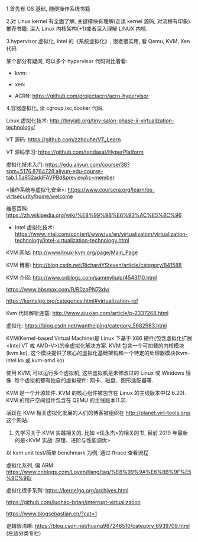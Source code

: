 1.首先有 OS 基础, 随便操作系统书籍

2.对 Linux kernel 有全面了解, 关键模块有理解(走读 kernel 源码, 对流程有印象). 推荐书籍: 深入 Linux 内核架构(+1)或者深入理解 LINUX 内核.

3.hypervisor 虚拟化, Intel 的《系统虚拟化》, 很老很实用, 看 Qemu, KVM, Xen 代码

某个部分有疑问, 可以多个 hypervisor 代码对比着看:

* kvm:

* xen:

* ACRN: https://github.com/projectacrn/acrn-hypervisor

4.容器虚拟化, 读 cgroup,lxc,docker 代码.

Linux 虚拟化技术: http://tinylab.org/tiny-salon-phase-ii-virtualization-technology/

VT 源码: https://github.com/zzhouhe/VT_Learn

VT 源码学习: https://github.com/tandasat/HyperPlatform

虚拟化技术入门: https://edu.aliyun.com/course/38?spm=5176.8764728.aliyun-edu-course-tab.1.5a852addFAVPBd&previewAs=member

<操作系统与虚拟化安全>: https://www.coursera.org/learn/os-virtsecurity/home/welcome

维基百科: https://zh.wikipedia.org/wiki/%E8%99%9B%E6%93%AC%E5%8C%96

- Intel 虚拟化技术: https://www.intel.com/content/www/us/en/virtualization/virtualization-technology/intel-virtualization-technology.html


KVM 网站: http://www.linux-kvm.org/page/Main_Page

KVM 博客: http://blog.csdn.net/RichardYSteven/article/category/841588


KVM 介绍: http://www.cnblogs.com/sammyliu/p/4543110.html

https://www.bbsmax.com/R/B0zqPN73dv/


https://kernelgo.org/categories.html#virtualization-ref


Kvm 代码解析连载: http://www.aiuxian.com/article/p-2337268.html

虚拟化: https://blog.csdn.net/wanthelping/category_5682983.html

KVM(Kernel-based Virtual Machine)是 Linux 下基于 X86 硬件(包含虚拟化扩展<Intel VT 或 AMD-V>)的全虚拟化解决方案. KVM 包含一个可加载的内核模块(kvm.ko), 这个模块提供了核心的虚拟化基础架构和一个特定的处理器模块(kvm-intel.ko 或 kvm-amd.ko)

使用 KVM, 可以运行多个虚拟机, 这些虚拟机是未修改过的 Linux 或 Windows 镜像. 每个虚拟机都有独自的虚拟硬件: 网卡、磁盘、图形适配器等.

KVM 是一个开源软件. KVM 的核心组件被包含在 Linux 的主线版本中(2.6.20). KVM 的用户空间组件包含在 QEMU 的主线版本(1.3).

活跃在 KVM 相关虚拟化发展的人们的博客被组织在 http://planet.virt-tools.org/ 这个网站.

1. 先学习关于 KVM 实践相关的, 比如 <任永杰>的相关的书, 目前 2019 年最新的是<KVM 实战: 原理、进阶与性能调优>



以 kvm unit test/简单 benchmark 为例, 通过 ftrace 查看流程

虚拟化系列, 偏 ARM: https://www.cnblogs.com/LoyenWang/tag/%E8%99%9A%E6%8B%9F%E5%8C%96/

虚拟化很多系列: https://kernelgo.org/archives.html

https://github.com/luohao-brian/interrupt-virtualization

https://www.blogsebastian.cn/?cat=1

逻辑很清晰: https://blog.csdn.net/huang987246510/category_6939709.html (左边分类专栏)



